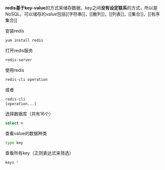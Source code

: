 **redis基于key-value**的方式来储存数据，key之间**没有设定联系**的方式，所以是NoSQL，可以储存的value包括[[字符串]]，[[散列]]，[[列表]]，[[集合]]，[[有序集合]]

安装redis
```bash
yum install redis
```
打开redis服务
```bash
redis-server
```
使用redis
```bash
redis-cli operation
```
或者
```bash
redis-cli
[operation...]
```

选择数据库（共有16个）
```bash
select n
```
查看value的数据种类
```bash
type key
```
查看所有key（正则表达式来筛选）
```bash
keys *
```